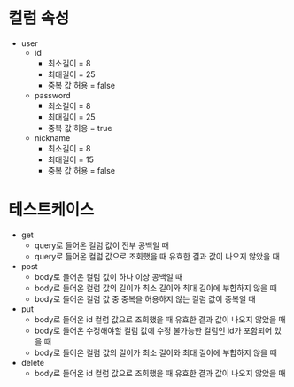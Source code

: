 # 컬럼 속성

- user
  - id
    - 최소길이 = 8
    -  최대길이 = 25
    -  중복 값 허용 = false
  - password
    -  최소길이 = 8
    -  최대길이 = 25
    -  중복 값 허용 = true
  - nickname
    -  최소길이 = 8
    -  최대길이 = 15
    -  중복 값 허용 = false

# 테스트케이스

- get
  - query로 들어온 컬럼 값이 전부 공백일 때
  - query로 들어온 컬럼 값으로 조회했을 때 유효한 결과 값이 나오지 않았을 때
- post
  - body로 들어온 컬럼 값이 하나 이상 공백일 때
  - body로 들어온 컬럼 값의 길이가 최소 길이와 최대 길이에 부합하지 않을 때
  - body로 들어온 컬럼 값 중 중복을 허용하지 않는 컬럼 값이 중복일 때
- put
  - body로 들어온 id 컬럼 값으로 조회했을 때 유효한 결과 값이 나오지 않았을 때
  - body로 들어온 수정해야할 컬럼 값에 수정 불가능한 컬럼인 id가 포함되어 있을 때
  - body로 들어온 컬럼 값의 길이가 최소 길이와 최대 길이에 부합하지 않을 때
- delete
  - body로 들어온 id 컬럼 값으로 조회했을 때 유효한 결과 값이 나오지 않았을 때 
